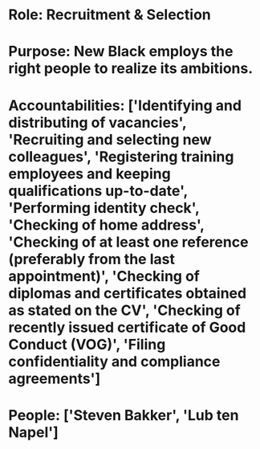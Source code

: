 # Role: Recruitment & Selection 

# Purpose: New Black employs the right people to realize its ambitions. 

# Accountabilities: ['Identifying and distributing of vacancies', 'Recruiting and selecting new colleagues', 'Registering training employees and keeping qualifications up-to-date', 'Performing identity check', 'Checking of home address', 'Checking of at least one reference (preferably from the last appointment)', 'Checking of diplomas and certificates obtained as stated on the CV', 'Checking of recently issued certificate of Good Conduct (VOG)', 'Filing confidentiality and compliance agreements'] 

# People: ['Steven Bakker', 'Lub ten Napel']